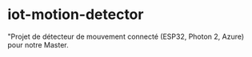 # iot-motion-detector
"Projet de détecteur de mouvement connecté (ESP32, Photon 2, Azure) pour notre Master.
